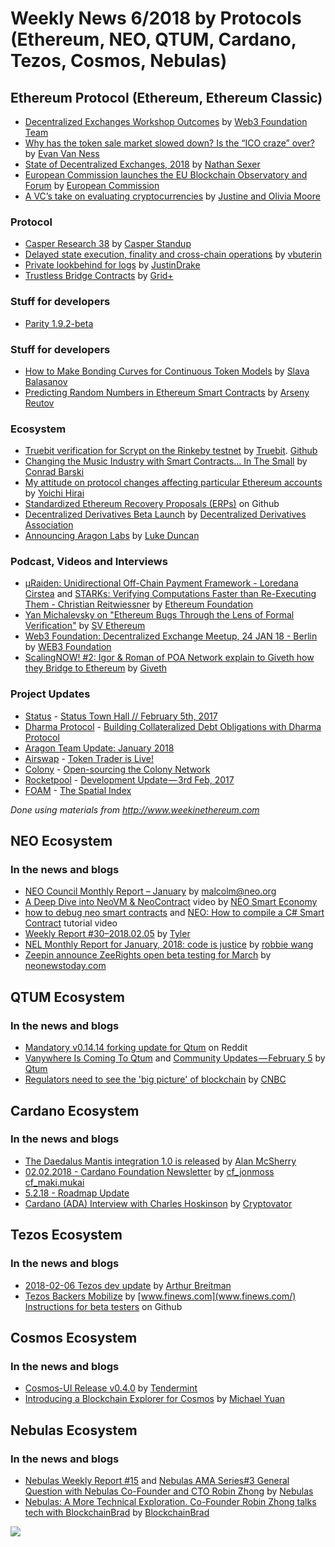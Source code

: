 ﻿# Weekly News 6/2018 by Protocols (Ethereum, NEO, QTUM, Cardano, Tezos, Cosmos, Nebulas)

## Ethereum Protocol (Ethereum, Ethereum Classic)

* [Decentralized Exchanges Workshop Outcomes](https://medium.com/@hello_10262/decentralized-exchanges-workshop-outcomes-4753dbd86f2b) by [Web3 Foundation Team](https://medium.com/@hello_10262)
* [Why has the token sale market slowed down?  Is the “ICO craze” over?](https://www.evanvanness.com/post/170631488836/why-has-the-token-sale-market-slowed-down-is-the) by [Evan Van Ness](https://www.evanvanness.com/)
* [State of Decentralized Exchanges, 2018](https://media.consensys.net/state-of-decentralized-exchanges-2018-276dad340c79) by [Nathan Sexer](https://media.consensys.net/@nathan.sexer)
* [European Commission launches the EU Blockchain Observatory and Forum](http://europa.eu/rapid/press-release_IP-18-521_en.htm) by [European Commission](http://europa.eu)
* [A VC’s take on evaluating cryptocurrencies](https://hackernoon.com/a-framework-for-evaluating-cryptocurrencies-e1b504179848) by [Justine and Olivia Moore](https://hackernoon.com/@justinemoore_85088)

### Protocol
* [Casper Research 38](https://www.youtube.com/watch?v=DTuxb2_2UkM) by [Casper Standup](https://www.youtube.com/channel/UCi8byRkpJBbGgDot2pWXLHA)
* [Delayed state execution, finality and cross-chain operations](https://ethresear.ch/t/delayed-state-execution-finality-and-cross-chain-operations/987) by [vbuterin](https://ethresear.ch/u/vbuterin/summary)
* [Private lookbehind for logs](https://ethresear.ch/t/private-lookbehind-for-logs/999) by [JustinDrake](https://ethresear.ch/u/justindrake/summary)
* [Trustless Bridge Contracts](https://github.com/GridPlus/trustless-bridge-contracts) by [Grid+](https://github.com/GridPlus)

### Stuff for developers
* [Parity 1.9.2-beta](https://github.com/paritytech/parity/releases/tag/v1.9.2)

### Stuff for developers
* [How to Make Bonding Curves for Continuous Token Models](https://hackernoon.com/how-to-make-bonding-curves-for-continuous-token-models-3784653f8b17) by [
Slava Balasanov](https://hackernoon.com/@balasan)
* [Predicting Random Numbers in Ethereum Smart Contracts](https://blog.positive.com/predicting-random-numbers-in-ethereum-smart-contracts-e5358c6b8620) by [Arseny Reutov](https://blog.positive.com/@theRaz0r)

### Ecosystem
* [Truebit verification for Scrypt on the Rinkeby testnet](https://www.youtube.com/watch?v=8VLg3RuvYNI) by [Truebit](https://www.youtube.com/channel/UCh3pMQyuXxb2w8zcdxKI-Bg). [Github](https://github.com/truebitfoundation/scrypt-interactive)
* [Changing the Music Industry with Smart Contracts… In The Small](https://medium.com/@conrad_9565/changing-the-music-industry-with-smart-contracts-in-the-small-dccaac4a6ab8) by [Conrad Barski](https://medium.com/@conrad_9565)
* [My attitude on protocol changes affecting particular Ethereum accounts](https://medium.com/@pirapira/my-attitude-on-protocol-changes-affecting-particular-ethereum-accounts-13e26d1f37b4) by [Yoichi Hirai](https://medium.com/@pirapira)
* [Standardized Ethereum Recovery Proposals (ERPs)](https://github.com/ethereum/EIPs/pull/867) on Github
* [Decentralized Derivatives Beta Launch](https://medium.com/@nfett/decentralized-derivatives-beta-launch-2a69a107baad) by [Decentralized Derivatives Association](https://medium.com/@nfett)
* [Announcing Aragon Labs](https://blog.aragon.one/announcing-aragon-labs-a679693429ae) by [Luke Duncan](https://blog.aragon.one/@lkngtn)

### Podcast, Videos and Interviews  
* [µRaiden: Unidirectional Off-Chain Payment Framework - Loredana Cirstea](https://www.youtube.com/watch?v=E6CIgJPxgpQ) and [STARKs: Verifying Computations Faster than Re-Executing Them - Christian Reitwiessner](https://www.youtube.com/watch?v=hLrpx132s1w) by [Ethereum Foundation](https://www.youtube.com/channel/UCNOfzGXD_C9YMYmnefmPH0g/videos)
* [Yan Michalevsky on "Ethereum Bugs Through the Lens of Formal Verification"](https://www.youtube.com/watch?v=Ru6X043Q63U&feature=youtu.be) by [SV Ethereum](https://www.youtube.com/channel/UCEXTz5TYPjWHED43PikNBFA)
* [Web3 Foundation: Decentralized Exchange Meetup, 24 JAN 18 - Berlin](https://www.youtube.com/watch?v=hwfEH5XkBw8) by [WEB3 Foundation](https://www.youtube.com/channel/UClnw_bcNg4CAzF772qEtq4g)
* [ScalingNOW! #2: Igor & Roman of POA Network explain to Giveth how they Bridge to Ethereum](https://www.youtube.com/watch?v=cUKXqzralmc) by [Giveth](https://www.youtube.com/channel/UClfutpRoY0WTVnq0oB0E0wQ)

### Project Updates
* [Status](status.im) - [Status Town Hall // February 5th, 2017](https://blog.status.im/status-town-hall-february-5th-2017-6741a74b4035)
* [Dharma Protocol](https://dharma.io/) - [Building Collateralized Debt Obligations with Dharma Protocol](https://blog.dharma.io/building-cdos-with-dharma-protocol-6b53b447)
* [Aragon Team Update: January 2018](https://blog.aragon.one/aragon-team-update-january-2018-aacd32b709ed)
* [Airswap](https://www.airswap.io/) - [Token Trader is Live!](https://blog.airswap.io/token-trader-is-live-e24553c2e7b0)
* [Colony](https://colony.io/) - [Open-sourcing the Colony Network](https://blog.colony.io/open-sourcing-the-colony-network-bb652620a618)
* [Rocketpool](https://www.rocketpool.net/) - [Development Update — 3rd Feb, 2017](https://medium.com/rocket-pool/development-update-3rd-feb-2017-c13944f07465)
* [FOAM](https://foam.space/) - [The Spatial Index](https://blog.foam.space/the-spatial-index-9793f42c46c8)

*Done using materials from http://www.weekinethereum.com*

## NEO Ecosystem
### In the news and blogs
* [NEO Council Monthly Report – January](https://neo.org/blog/details/3060) by [malcolm@neo.org](malcolm@neo.org)
* [A Deep Dive into NeoVM & NeoContract](https://www.youtube.com/watch?v=fLppte-guYE&feature=youtu.be) video by [NEO Smart Economy](https://www.youtube.com/channel/UCl1AwEDN0w5lTmfJEMsY5Vw)
* [how to debug neo smart contracts](https://www.youtube.com/watch?v=v8x8DEmlfNQ&feature=youtu.be) and [NEO: How to compile a C# Smart Contract](https://www.youtube.com/watch?v=38viZQvaIEk&feature=youtu.be) tutorial video
* [Weekly Report #30–2018.02.05](https://medium.com/proof-of-working/weekly-report-30-2018-02-05-b0ecffb40024) by [Tyler](https://medium.com/@lllwvlvwlll)
* [NEL Monthly Report for January, 2018: code is justice](https://medium.com/neweconolab/nel-monthly-report-for-january-2018-code-is-justice-a7a74deaa3c7) by [robbie wang](https://medium.com/@WangRobbie)
* [Zeepin announce ZeeRights open beta testing for March](https://neonewstoday.com/general/zeepin-zeerights-open-beta/) by [neonewstoday.com](https://neonewstoday.com)

## QTUM Ecosystem
### In the news and blogs
* [Mandatory v0.14.14 forking update for Qtum](https://www.reddit.com/r/Qtum/comments/7ve9x6/mandatory_v01414_forking_update_for_qtum_everyone/) on Reddit
* [Vanywhere Is Coming To Qtum](https://blog.qtum.org/vanywhere-is-coming-to-qtum-4deb1aa637a7) and [Community Updates — February 5](https://blog.qtum.org/community-updates-february-5-875ee828e3fc) by [Qtum](https://blog.qtum.org/)
* [Regulators need to see the 'big picture' of blockchain](https://www.cnbc.com/video/2018/02/04/regulators-need-to-see-the-big-picture-of-blockchain.html?play=1) by [CNBC](https://www.cnbc.com)

## Cardano Ecosystem
### In the news and blogs
* [The Daedalus Mantis integration 1.0 is released](https://iohk.io/blog/daedalus-mantis-integration-1-0-is-released/) by [Alan McSherry](https://iohk.io/team/alan-mcsherry/)
* [02.02.2018 - Cardano Foundation Newsletter](https://forum.cardanohub.org/t/02-02-2018-cardano-foundation-newsletter/7476) by [cf_jonmoss](https://forum.cardanohub.org/u/cf_jonmoss/summary) [cf_maki.mukai](https://forum.cardanohub.org/u/cf_maki.mukai/summary)
* [5.2.18 - Roadmap Update](https://forum.cardanohub.org/t/5-2-18-roadmap-update/7641)
* [Cardano (ADA) Interview with Charles Hoskinson](https://www.youtube.com/watch?v=jVzCSsucxso&feature=youtu.be) by [Cryptovator](https://www.youtube.com/channel/UCHwfLixv5xucp0bdu3lxRVg)

## Tezos Ecosystem
### In the news and blogs
* [2018-02-06 Tezos dev update](https://www.youtube.com/watch?v=5fz9b1KFgU0) by [Arthur Breitman](https://www.youtube.com/channel/UChX-VzLMq-3A5Vs7KDTlehw)
* [Tezos Backers Mobilize](https://www.finews.com/news/english-news/30557-tezos-crypto-swiss-foundation-cryptocurrencies) by [www.finews.com](www.finews.com/)
 [Instructions for beta testers](https://github.com/theQRL/QRL) on Github

## Cosmos Ecosystem
### In the news and blogs
* [Cosmos-UI Release v0.4.0](https://blog.cosmos.network/cosmos-ui-release-v0-4-0-cce041fcab10) by [Tendermint](https://medium.com/@tendermint)
* [Introducing a Blockchain Explorer for Cosmos](https://medium.com/cybermiles/introducing-a-blockchain-explorer-for-cosmos-dc9136461ca1) by [
Michael Yuan](https://medium.com/@michaelyuan_88928)

## Nebulas Ecosystem
### In the news and blogs
* [Nebulas Weekly Report #15](https://medium.com/nebulasio/nebulas-weekly-report-15-fc6df577a78a) and [Nebulas AMA Series#3 General Question with Nebulas Co-Founder and CTO Robin Zhong](https://medium.com/nebulasio/nebulas-ama-series-3-general-question-with-nebulas-co-founder-and-cto-robin-zhong-329d01250e00) by [Nebulas](https://medium.com/@nebulasio)
* [Nebulas: A More Technical Exploration. Co-Founder Robin Zhong talks tech with BlockchainBrad](https://www.youtube.com/watch?v=9wsjcmhVRmA&feature=youtu.be&a=) by [BlockchainBrad](https://www.youtube.com/channel/UCbkjUYiPN8P48r0lurEBP8w)

[![](https://steemitimages.com/DQmdkWT6cCPVYNzZASwHD3WZ5hKpHQv7927MvBt8wRYDDEC/image.png)](http://company.cyber.fund/#newsletter)
